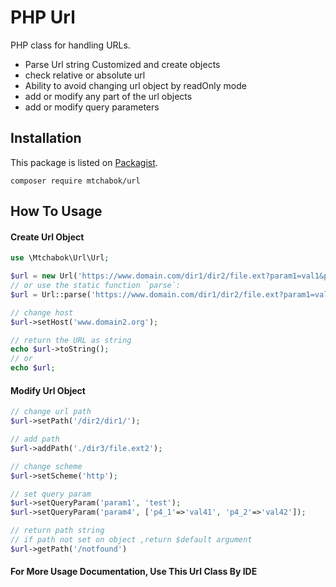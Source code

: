 # PHP Url
PHP class for handling URLs.

- Parse Url string Customized and create objects
- check relative or absolute url
- Ability to avoid changing url object by readOnly mode 
- add or modify any part of the url objects
- add or modify query parameters

Installation
------------

This package is listed on [Packagist](https://packagist.org/packages/mtchabok/url).

```
composer require mtchabok/url
```

How To Usage
------------

#### Create Url Object ####
```php
use \Mtchabok\Url\Url;

$url = new Url('https://www.domain.com/dir1/dir2/file.ext?param1=val1&param2=val2');
// or use the static function `parse`:
$url = Url::parse('https://www.domain.com/dir1/dir2/file.ext?param1=val1&param2=val2');

// change host
$url->setHost('www.domain2.org');

// return the URL as string
echo $url->toString();
// or
echo $url;
```

#### Modify Url Object ####
```php
// change url path
$url->setPath('/dir2/dir1/');

// add path
$url->addPath('./dir3/file.ext2');

// change scheme
$url->setScheme('http');

// set query param
$url->setQueryParam('param1', 'test');
$url->setQueryParam('param4', ['p4_1'=>'val41', 'p4_2'=>'val42']);

// return path string
// if path not set on object ,return $default argument
$url->getPath('/notfound')
```

#### For More Usage Documentation, Use This Url Class By IDE ####
